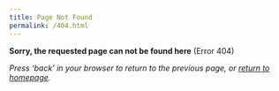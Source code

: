```yaml
---
title: Page Not Found
permalink: /404.html
---
```

**Sorry, the requested page can not be found here** (Error 404)

_Press ‘back’ in your browser to return to the previous page, or [return to homepage](/)._